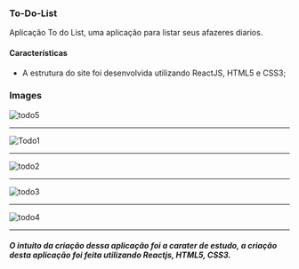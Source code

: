 ### To-Do-List

Aplicação To do List, uma aplicação para listar seus afazeres diarios.

#### Características
- A estrutura do site foi desenvolvida utilizando ReactJS, HTML5 e CSS3;

### Images

![todo5](https://user-images.githubusercontent.com/45204474/121236459-5d2a2b80-c86c-11eb-98be-ae00a24580a4.PNG)

------------


![Todo1](https://user-images.githubusercontent.com/45204474/121236458-5d2a2b80-c86c-11eb-8d50-3f296fe6a62b.PNG)

------------


![todo2](https://user-images.githubusercontent.com/45204474/121236462-5dc2c200-c86c-11eb-9f79-c77b57be731d.PNG)

------------


![todo3](https://user-images.githubusercontent.com/45204474/121236452-5bf8fe80-c86c-11eb-84eb-b6c1c0c8d54d.PNG)


------------


![todo4](https://user-images.githubusercontent.com/45204474/121236456-5c919500-c86c-11eb-8601-4c4115fe8636.PNG)

------------



 ##### O intuito da criação dessa aplicação foi a carater de estudo, a criação desta aplicação foi feita utilizando Reactjs, HTML5, CSS3.
